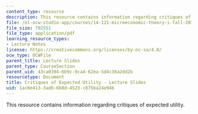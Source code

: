 ```yaml
---
content_type: resource
description: This resource contains information regarding critiques of expected utility.
file: /ol-ocw-studio-app/courses/14-121-microeconomic-theory-i-fall-2015/1ac0e4133adb6b8d4523c875ba24e94b_MIT14_121F15_8S.pdf
file_size: 792551
file_type: application/pdf
learning_resource_types:
- Lecture Notes
license: https://creativecommons.org/licenses/by-nc-sa/4.0/
ocw_type: OCWFile
parent_title: Lecture Slides
parent_type: CourseSection
parent_uid: 43ca0394-6b9c-9ca4-62ea-5d4c36a2dd2b
resourcetype: Document
title: Critiques of Expected Utility - Lecture Slides
uid: 1ac0e413-3adb-6b8d-4523-c875ba24e94b
---
```

This resource contains information regarding critiques of expected utility.